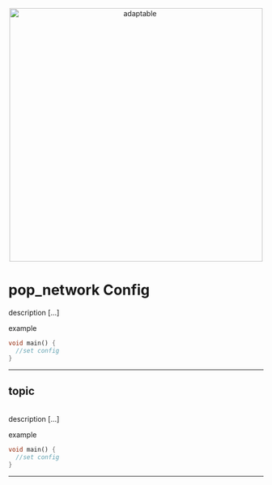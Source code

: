 <p align="center">
   <img src="https://user-images.githubusercontent.com/66264766/157141908-c8a760f7-6e13-4046-90f6-9243f698062b.png" alt="adaptable" width="500"/>
</p>

# pop_network Config

description [...]

example

```dart
void main() {
  //set config
}
```
---
## topic
<br>
description [...]

<br>

example

```dart
void main() {
  //set config
}

```
---

